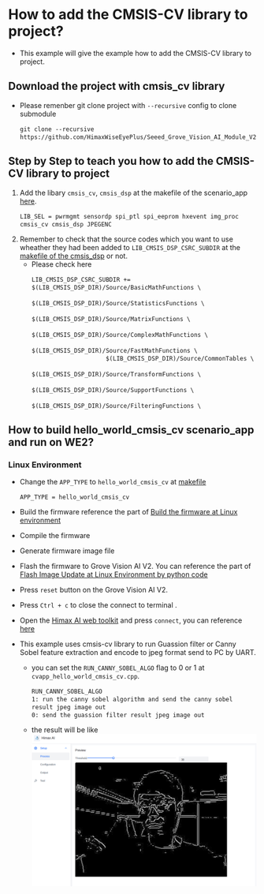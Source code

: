 # How to add the CMSIS-CV library to project?
- This example will give the example how to add the CMSIS-CV library to project.
## Download the project with cmsis_cv library
- Please remenber git clone project with `--recursive` config to clone submodule
    ```
    git clone --recursive https://github.com/HimaxWiseEyePlus/Seeed_Grove_Vision_AI_Module_V2.git
    ```
## Step by Step to teach you how to add the CMSIS-CV library to project
1. Add the libary `cmsis_cv`, `cmsis_dsp` at the makefile of the scenario_app [here](https://github.com/HimaxWiseEyePlus/Seeed_Grove_Vision_AI_Module_V2/blob/main/EPII_CM55M_APP_S/app/scenario_app/hello_world_cmsis_cv/hello_world_cmsis_cv.mk#L20).
    ```
    LIB_SEL = pwrmgmt sensordp spi_ptl spi_eeprom hxevent img_proc cmsis_cv cmsis_dsp JPEGENC
    ```
2. Remember to check that the source codes which you want to use wheather they had been added to `LIB_CMSIS_DSP_CSRC_SUBDIR` at the [makefile of the cmsis_dsp](https://github.com/HimaxWiseEyePlus/Seeed_Grove_Vision_AI_Module_V2/blob/main/EPII_CM55M_APP_S/library/cmsis_dsp/cmsis_dsp.mk#L12) or not.
    - Please check here
        ```
        LIB_CMSIS_DSP_CSRC_SUBDIR += $(LIB_CMSIS_DSP_DIR)/Source/BasicMathFunctions \
							 $(LIB_CMSIS_DSP_DIR)/Source/StatisticsFunctions \
							 $(LIB_CMSIS_DSP_DIR)/Source/MatrixFunctions \
							 $(LIB_CMSIS_DSP_DIR)/Source/ComplexMathFunctions \
							 $(LIB_CMSIS_DSP_DIR)/Source/FastMathFunctions \
							 $(LIB_CMSIS_DSP_DIR)/Source/CommonTables \
							 $(LIB_CMSIS_DSP_DIR)/Source/TransformFunctions \
							 $(LIB_CMSIS_DSP_DIR)/Source/SupportFunctions \
							 $(LIB_CMSIS_DSP_DIR)/Source/FilteringFunctions \
        ```



## How to build hello_world_cmsis_cv scenario_app and run on WE2?
### Linux Environment
- Change the `APP_TYPE` to `hello_world_cmsis_cv` at [makefile](https://github.com/HimaxWiseEyePlus/Seeed_Grove_Vision_AI_Module_V2/blob/main/EPII_CM55M_APP_S/makefile)
    ```
    APP_TYPE = hello_world_cmsis_cv
    ```
- Build the firmware reference the part of [Build the firmware at Linux environment](https://github.com/HimaxWiseEyePlus/Seeed_Grove_Vision_AI_Module_V2?tab=readme-ov-file#build-the-firmware-at-linux-environment)

- Compile the firmware
- Generate firmware image file
- Flash the firmware to Grove Vision AI V2. You can reference the part of [Flash Image Update at Linux Environment by python code](https://github.com/HimaxWiseEyePlus/Seeed_Grove_Vision_AI_Module_V2?tab=readme-ov-file#flash-image-update-at-linux-environment-by-python-code)
- Press `reset` button on the Grove Vision AI V2.
- Press `Ctrl + c` to close the connect to terminal .
- Open the [Himax AI web toolkit](https://github.com/HimaxWiseEyePlus/Seeed_Grove_Vision_AI_Module_V2/releases/download/v1.1/Himax_AI_web_toolkit.zip) and press `connect`, you can reference [here](https://github.com/HimaxWiseEyePlus/Seeed_Grove_Vision_AI_Module_V2?tab=readme-ov-file#send-image-and-meta-data-by-uart) 
- This example uses cmsis-cv library to run Guassion filter or Canny Sobel feature extraction and encode to jpeg format send to PC by UART.
    - you can set the `RUN_CANNY_SOBEL_ALGO` flag to 0 or 1 at `cvapp_hello_world_cmsis_cv.cpp`. 
        ```
        RUN_CANNY_SOBEL_ALGO
        1: run the canny sobel algorithm and send the canny sobel result jpeg image out
        0: send the guassion filter result jpeg image out
        ```
    - the result will be like
        ![alt text](../../../../images/cmsis_cv_sobel_result.png)